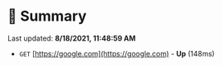 # 📖 Summary
Last updated: **8/18/2021, 11:48:59 AM**

- `GET` [https://google.com](https://google.com) - **Up** (148ms)
